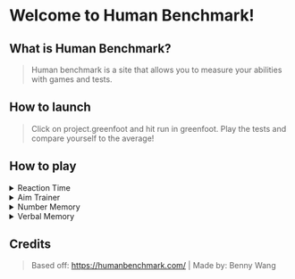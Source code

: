 # Welcome to Human Benchmark!

## What is Human Benchmark?
> Human benchmark is a site that allows you to measure your abilities with games and tests.

## How to launch
> Click on project.greenfoot and hit run in greenfoot. Play the tests and compare yourself to the average!

## How to play
<details>
<summary>Reaction Time</summary>
<br>
Click on the screen when the screen turns green. If you click too early, click again to start the test again.
</details>

<details>
<summary>Aim Trainer</summary>
<br>
Click on the target to get started, then try to click the targets as fast as possible.
</details>

<details>
<summary>Number Memory</summary>
<br>
The game will display a number. Remember the number and after 5 seconds, input the number using your keyboard. Press the enter key to enter the number.
</details>

<details>
<summary>Verbal Memory</summary>
<br>
A word will display on the screen. If this is the first time this word has been displayed in the game, press NEW. Otherwise, press SEEN.
</details>

## Credits
> Based off: https://humanbenchmark.com/ | Made by: Benny Wang
